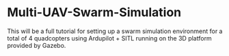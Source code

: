 # Multi-UAV-Swarm-Simulation
This will be a full tutorial for setting up a swarm simulation environment for a total of 4 quadcopters using Ardupilot + SITL running on the 3D platform provided by Gazebo. 
